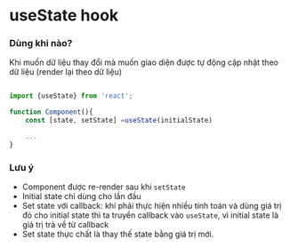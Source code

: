 # useState hook

### Dùng khi nào?
Khi muốn dữ liệu thay đổi mà muốn giao diện được tự động cập nhật theo dữ liệu
(render lại theo dữ liệu)


```jsx

import {useState} from 'react';

function Component(){
    const [state, setState] =useState(initialState)

    ...
}
```

### Lưu ý
- Component được re-render sau khi `setState`
- Initial state chỉ dùng cho lần đầu
- Set state với callback: khi phải thực hiện nhiều tính toán và dùng giá trị đó cho initial state thì ta truyền callback vào `useState`, vì initial state là giá trị trả về từ callback
- Set state thực chất là thay thế state bằng giá trị mới.


